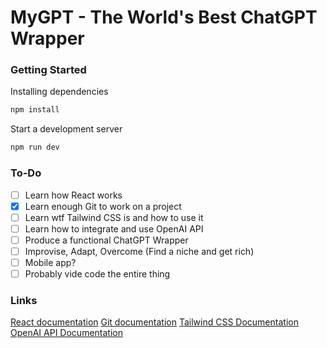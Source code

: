 # MyGPT - The World's Best ChatGPT Wrapper

### Getting Started

Installing dependencies

```bash
npm install
```

Start a development server

```bash
npm run dev
```

### To-Do

- [ ] Learn how React works
- [x] Learn enough Git to work on a project
- [ ] Learn wtf Tailwind CSS is and how to use it
- [ ] Learn how to integrate and use OpenAI API
- [ ] Produce a functional ChatGPT Wrapper
- [ ] Improvise, Adapt, Overcome (Find a niche and get rich)
- [ ] Mobile app?
- [ ] Probably vide code the entire thing

### Links

[React documentation](https://react.dev/)
[Git documentation](https://git-scm.com/)
[Tailwind CSS Documentation](https://tailwindcss.com/)
[OpenAI API Documentation](https://openai.com/api/)


